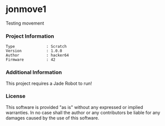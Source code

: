 jonmove1
================

Testing movement

### Project Information
```
Type              : Scratch
Version           : 1.0.0
Author            : hacker64
Firmware          : 42
```

### Additional Information
This project requires a Jade Robot to run!

### License
This software is provided "as is" without any expressed or implied warranties.  In no case shall the author or any contributors be liable for any damages caused by the use of this software.

